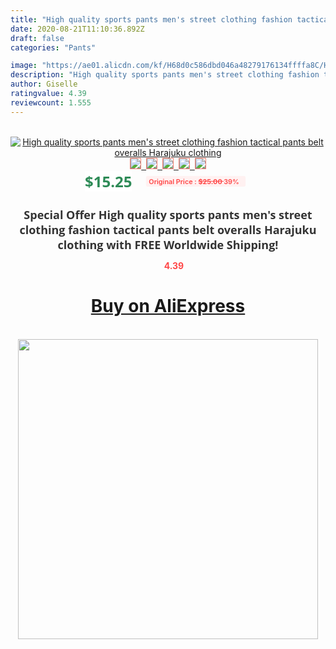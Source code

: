 ```yaml
---
title: "High quality sports pants men's street clothing fashion tactical pants belt overalls Harajuku clothing"
date: 2020-08-21T11:10:36.892Z
draft: false
categories: "Pants"

image: "https://ae01.alicdn.com/kf/H68d0c586dbd046a48279176134ffffa8C/High-quality-sports-pants-men-s-street-clothing-fashion-tactical-pants-belt-overalls-Harajuku-clothing.jpg"
description: "High quality sports pants men's street clothing fashion tactical pants belt overalls Harajuku clothing"
author: Giselle
ratingvalue: 4.39
reviewcount: 1.555
---
```

<br>
<div style="text-align: center;">
<a href="https://s.click.aliexpress.com/e/_AAtKYV" target="_blank" rel="nofollow noopener noreferrer"><img alt="High quality sports pants men's street clothing fashion tactical pants belt overalls Harajuku clothing" class="magnifier-image" src="https://ae01.alicdn.com/kf/H68d0c586dbd046a48279176134ffffa8C/High-quality-sports-pants-men-s-street-clothing-fashion-tactical-pants-belt-overalls-Harajuku-clothing.jpg_640x640.jpg">
<br>
<img style="border:1px solid salmon" src="https://ae01.alicdn.com/kf/H68d0c586dbd046a48279176134ffffa8C/High-quality-sports-pants-men-s-street-clothing-fashion-tactical-pants-belt-overalls-Harajuku-clothing.jpg_120x120.jpg">&nbsp;&nbsp;<img style="border:1px solid salmon" src="https://ae01.alicdn.com/kf/H9892e6cc475c4f299d1a8d165e224a793/High-quality-sports-pants-men-s-street-clothing-fashion-tactical-pants-belt-overalls-Harajuku-clothing.jpg_120x120.jpg">&nbsp;&nbsp;<img style="border:1px solid salmon" src="https://ae01.alicdn.com/kf/H28ee9ec995b347adb2d2a2af0ae91cee5/High-quality-sports-pants-men-s-street-clothing-fashion-tactical-pants-belt-overalls-Harajuku-clothing.jpg_120x120.jpg">&nbsp;&nbsp;<img style="border:1px solid salmon" src="https://ae01.alicdn.com/kf/Hf48f3fa6ef28425184608b9faca05c26b/High-quality-sports-pants-men-s-street-clothing-fashion-tactical-pants-belt-overalls-Harajuku-clothing.jpg_120x120.jpg">&nbsp;&nbsp;<img style="border:1px solid salmon" src="https://ae01.alicdn.com/kf/H0b75668fbbc24071a509e09716795855X/High-quality-sports-pants-men-s-street-clothing-fashion-tactical-pants-belt-overalls-Harajuku-clothing.jpg_120x120.jpg"></a></div><br0>
<div style="text-align: center;"><span style="background-color: white; border: 0px; box-sizing: border-box; color: seagreen; display: inline-block; font-family: &quot;open sans&quot; , &quot;arial&quot; , &quot;helvetica&quot; , sans-serif , &quot;heiti&quot;; font-size: 24px; font-stretch: inherit; font-weight: 700; line-height: inherit; margin: 0px 10px 0px 0px; padding: 0px; vertical-align: middle;">$15.25 </span>
<span style="background: rgb(255 , 241 , 241); border-radius: 3px; border: 0px; box-sizing: border-box; color: #ff4747; display: inline-block; font-family: inherit; font-size: 12px; font-stretch: inherit; font-style: inherit; font-variant: inherit; font-weight: 600; line-height: inherit; margin: 0px; padding: 2px 5px; transform: scale(0.9); vertical-align: middle;">Original Price : <b style="text-decoration: line-through;">$25.00 </b> 39%&nbsp;&nbsp;</span></div>
<h1 style="color: #333333; display: inline-block; font-family: &quot;open sans&quot; , &quot;arial&quot; , &quot;helvetica&quot; , sans-serif , &quot;heiti&quot;; font-size: 18px; font-stretch: inherit; font-weight: 700; text-align: center;">Special Offer High quality sports pants men's street clothing fashion tactical pants belt overalls Harajuku clothing with FREE Worldwide Shipping!</h1>
<div style="color: #ff4747; text-align: center;">
<img src="https://4.bp.blogspot.com/-M0ZcTcb-5uY/XleCXlxnR4I/AAAAAAAAAEc/OrjgMkXV1oMQFaCRZj5HQwOCBcu3w1FegCPcBGAYYCw/s1600/star.png" style="height: 15px;">&nbsp;<b>4.39</b></div>
<div class="button_cont" align="center"><a class="buynow_a" href="https://s.click.aliexpress.com/e/_AAtKYV" target="_blank" rel="nofollow noopener noreferrer"><H1>Buy on AliExpress</H1></a></div><br>
<div class="separator" style="clear: both; text-align: center;">
<img src="https://lh3.googleusercontent.com/-pTy5HemUv9M/XlePHvY0dAI/AAAAAAAAAE4/0nX5iRUoIWY8eMW9Dpxeirr157OZliDIgCLcBGAsYHQ/s1600/badge.gif" width="480">
</div>
